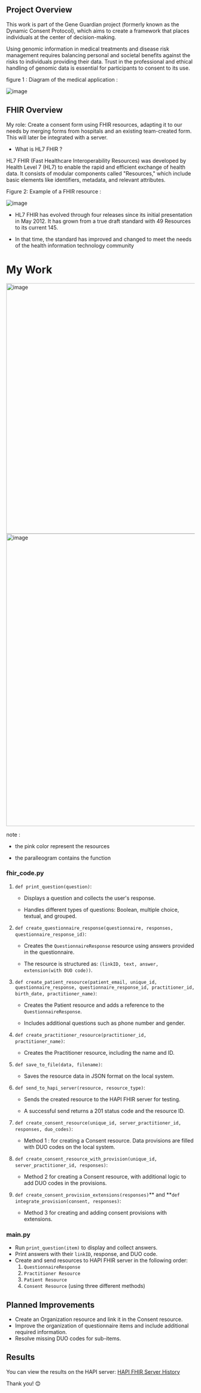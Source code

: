 
## Project Overview

This work is part of the Gene Guardian project (formerly known as the Dynamic Consent Protocol), which aims to create a framework that places individuals at the center of decision-making.

Using genomic information in medical treatments and disease risk management requires balancing personal and societal benefits against the risks to individuals providing their data. Trust in the professional and ethical handling of genomic data is essential for participants to consent to its use.

figure 1 : Diagram of the medical application : 

![image](https://github.com/user-attachments/assets/4da8674e-5d39-4aa0-b89d-244d0da2569c)


## FHIR Overview

My role: Create a consent form using FHIR resources, adapting it to our needs by merging forms from hospitals and an existing team-created form. This will later be integrated with a server.

- What is HL7 FHIR ?
  
HL7 FHIR (Fast Healthcare Interoperability Resources) was developed by Health Level 7 (HL7) to enable the rapid and efficient exchange of health data. It consists of modular components called "Resources," which include basic elements like identifiers, metadata, and relevant attributes.

Figure 2: Example of a FHIR resource :


![image](https://github.com/user-attachments/assets/e6864e9c-c89f-4ff7-a294-8ea47dcfdd48)



- HL7 FHIR has evolved through four releases since its initial presentation in
May 2012. It has grown from a true draft standard with 49 Resources to its
current 145.

- In that time, the standard has improved and changed to meet the needs of
the health information technology community


# My Work 

 




<img width="667" alt="image" src="https://github.com/user-attachments/assets/b6fd16d2-04cc-43cc-8796-c2d7ac1e97f0">










<img width="779" alt="image" src="https://github.com/user-attachments/assets/ddc9a47c-935e-4a7d-8f9f-fd0a7014dc22">








note : 

- the pink color represent the resources
  
- the paralleogram contains the function 



### fhir_code.py

1. `def print_question(question)`:

   - Displays a question and collects the user's response.
     
   - Handles different types of questions: Boolean, multiple choice, textual, and grouped.

2. `def create_questionnaire_response(questionnaire, responses, questionnaire_response_id)`:
   
   - Creates the `QuestionnaireResponse` resource using answers provided in the questionnaire.
     
   - The resource is structured as: `(linkID, text, answer, extension(with DUO code))`.

3. `def create_patient_resource(patient_email, unique_id, questionnaire_response, questionnaire_response_id, practitioner_id, birth_date, practitioner_name)`:
   
   - Creates the Patient resource and adds a reference to the `QuestionnaireResponse`.
     
   - Includes additional questions such as phone number and gender.

4. `def create_practitioner_resource(practitioner_id, practitioner_name)`:
   
   - Creates the Practitioner resource, including the name and ID.

5. `def save_to_file(data, filename)`:
   
   - Saves the resource data in JSON format on the local system.

6. `def send_to_hapi_server(resource, resource_type)`:
   
   - Sends the created resource to the HAPI FHIR server for testing.
     
   - A successful send returns a 201 status code and the resource ID.
     

7. `def create_consent_resource(unique_id, server_practitioner_id, responses, duo_codes)`:
   
   - Method 1 :  for creating a Consent resource. Data provisions are filled with DUO codes on the local system.

8. `def create_consent_resource_with_provision(unique_id, server_practitioner_id, responses)`:
    
   - Method 2 for creating a Consent resource, with additional logic to add DUO codes in the provisions.

9. `def create_consent_provision_extensions(responses)`** and **`def integrate_provision(consent, responses)`:
   - Method 3 for creating and adding consent provisions with extensions.



### main.py

- Run `print_question(item)` to display and collect answers.
- Print answers with their `linkID`, response, and DUO code.
- Create and send resources to HAPI FHIR server in the following order:
  1. `QuestionnaireResponse`
  2. `Practitioner Resource`
  3. `Patient Resource`
  4. `Consent Resource` (using three different methods)




## Planned Improvements

- Create an Organization resource and link it in the Consent resource.
- Improve the organization of questionnaire items and include additional required information.
- Resolve missing DUO codes for sub-items.



## Results

You can view the results on the HAPI server: [HAPI FHIR Server History](https://hapi.fhir.org/history-server?serverId=home_r4&pretty=false&_summary=&limit=&since=)

Thank you! 😊










